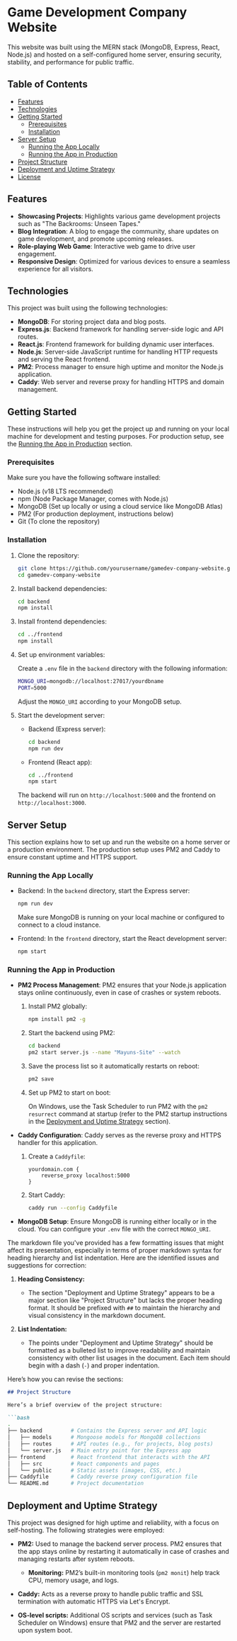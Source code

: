 # Game Development Company Website

This website was built using the MERN stack (MongoDB, Express, React, Node.js) and hosted on a self-configured home server, ensuring security, stability, and performance for public traffic.

## Table of Contents

- [Features](#features)
- [Technologies](#technologies)
- [Getting Started](#getting-started)
  - [Prerequisites](#prerequisites)
  - [Installation](#installation)
- [Server Setup](#server-setup)
  - [Running the App Locally](#running-the-app-locally)
  - [Running the App in Production](#running-the-app-in-production)
- [Project Structure](#project-structure)
- [Deployment and Uptime Strategy](#deployment-and-uptime-strategy)
- [License](#license)

## Features

- **Showcasing Projects**: Highlights various game development projects such as "The Backrooms: Unseen Tapes."
- **Blog Integration**: A blog to engage the community, share updates on game development, and promote upcoming releases.
- **Role-playing Web Game**: Interactive web game to drive user engagement.
- **Responsive Design**: Optimized for various devices to ensure a seamless experience for all visitors.

## Technologies

This project was built using the following technologies:

- **MongoDB**: For storing project data and blog posts.
- **Express.js**: Backend framework for handling server-side logic and API routes.
- **React.js**: Frontend framework for building dynamic user interfaces.
- **Node.js**: Server-side JavaScript runtime for handling HTTP requests and serving the React frontend.
- **PM2**: Process manager to ensure high uptime and monitor the Node.js application.
- **Caddy**: Web server and reverse proxy for handling HTTPS and domain management.

## Getting Started

These instructions will help you get the project up and running on your local machine for development and testing purposes. For production setup, see the [Running the App in Production](#running-the-app-in-production) section.

### Prerequisites

Make sure you have the following software installed:

- Node.js (v18 LTS recommended)
- npm (Node Package Manager, comes with Node.js)
- MongoDB (Set up locally or using a cloud service like MongoDB Atlas)
- PM2 (For production deployment, instructions below)
- Git (To clone the repository)

### Installation

1. Clone the repository:

    ```bash
    git clone https://github.com/yourusername/gamedev-company-website.git
    cd gamedev-company-website
    ```

2. Install backend dependencies:

    ```bash
    cd backend
    npm install
    ```

3. Install frontend dependencies:

    ```bash
    cd ../frontend
    npm install
    ```

4. Set up environment variables:

    Create a `.env` file in the `backend` directory with the following information:

    ```bash
    MONGO_URI=mongodb://localhost:27017/yourdbname
    PORT=5000
    ```

    Adjust the `MONGO_URI` according to your MongoDB setup.

5. Start the development server:

    - Backend (Express server):

        ```bash
        cd backend
        npm run dev
        ```

    - Frontend (React app):

        ```bash
        cd ../frontend
        npm start
        ```

    The backend will run on `http://localhost:5000` and the frontend on `http://localhost:3000`.

## Server Setup

This section explains how to set up and run the website on a home server or a production environment. The production setup uses PM2 and Caddy to ensure constant uptime and HTTPS support.

### Running the App Locally

- Backend: In the `backend` directory, start the Express server:

    ```bash
    npm run dev
    ```

    Make sure MongoDB is running on your local machine or configured to connect to a cloud instance.

- Frontend: In the `frontend` directory, start the React development server:

    ```bash
    npm start
    ```

### Running the App in Production

- **PM2 Process Management**: PM2 ensures that your Node.js application stays online continuously, even in case of crashes or system reboots.

    1. Install PM2 globally:

        ```bash
        npm install pm2 -g
        ```

    2. Start the backend using PM2:

        ```bash
        cd backend
        pm2 start server.js --name "Mayuns-Site" --watch
        ```

    3. Save the process list so it automatically restarts on reboot:

        ```bash
        pm2 save
        ```

    4. Set up PM2 to start on boot:

        On Windows, use the Task Scheduler to run PM2 with the `pm2 resurrect` command at startup (refer to the PM2 startup instructions in the [Deployment and Uptime Strategy](#deployment-and-uptime-strategy) section).

- **Caddy Configuration**: Caddy serves as the reverse proxy and HTTPS handler for this application.

    1. Create a `Caddyfile`:

        ```caddyfile
        yourdomain.com {
            reverse_proxy localhost:5000
        }
        ```

    2. Start Caddy:

        ```bash
        caddy run --config Caddyfile
        ```

- **MongoDB Setup**: Ensure MongoDB is running either locally or in the cloud. You can configure your `.env` file with the correct `MONGO_URI`.

The markdown file you've provided has a few formatting issues that might affect its presentation, especially in terms of proper markdown syntax for heading hierarchy and list indentation. Here are the identified issues and suggestions for correction:

1. **Heading Consistency:**
   - The section "Deployment and Uptime Strategy" appears to be a major section like "Project Structure" but lacks the proper heading format. It should be prefixed with `##` to maintain the hierarchy and visual consistency in the markdown document.

2. **List Indentation:**
   - The points under "Deployment and Uptime Strategy" should be formatted as a bulleted list to improve readability and maintain consistency with other list usages in the document. Each item should begin with a dash (`-`) and proper indentation.

Here’s how you can revise the sections:

```markdown
## Project Structure

Here’s a brief overview of the project structure:

```bash
.
├── backend         # Contains the Express server and API logic
│   ├── models      # Mongoose models for MongoDB collections
│   ├── routes      # API routes (e.g., for projects, blog posts)
│   └── server.js   # Main entry point for the Express app
├── frontend        # React frontend that interacts with the API
│   ├── src         # React components and pages
│   └── public      # Static assets (images, CSS, etc.)
├── Caddyfile       # Caddy reverse proxy configuration file
└── README.md       # Project documentation
```

## Deployment and Uptime Strategy

This project was designed for high uptime and reliability, with a focus on self-hosting. The following strategies were employed:

- **PM2:** Used to manage the backend server process. PM2 ensures that the app stays online by restarting it automatically in case of crashes and managing restarts after system reboots.
    - **Monitoring:** PM2’s built-in monitoring tools (`pm2 monit`) help track CPU, memory usage, and logs.

- **Caddy:** Acts as a reverse proxy to handle public traffic and SSL termination with automatic HTTPS via Let's Encrypt.

- **OS-level scripts:** Additional OS scripts and services (such as Task Scheduler on Windows) ensure that PM2 and the server are restarted upon system boot.
```
